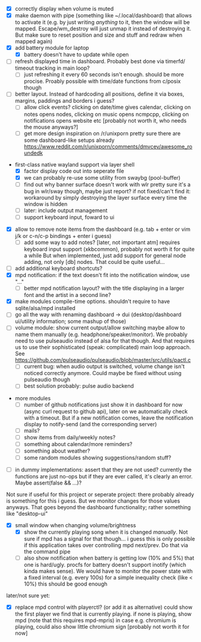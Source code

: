 - [x] correctly display when volume is muted
- [x] make daemon with pipe (something like ~/.local/dashboard) that
      allows to activate it (e.g. by just writing *anything* to it,
	  then the window will be mapped. Escape/wm_destroy will just unmap
	  it instead of destroying it. But make sure to reset position and size
	  and stuff and redraw when mapped again)
- [x] add battery module for laptop
	- [x] battery doesn't have to update while open
- [ ] refresh displayed time in dashboard. Probably best done via timerfd/
      timeout tracking in main loop?
	- [ ] just refreshing it every 60 seconds isn't enough.
	      should be more procise. Proably possible with time/date
		  functions from c/posix though
- [ ] better layout. Instead of hardcoding all positions, define it via
      boxes, margins, paddings and borders i guess?
	- [ ] allow click events? clicking on date/time gives calendar,
	      clicking on notes opens nodes, clicking on music opens
		  ncmpcpp, clicking on notifications opens website etc
		  [probably not worth it, who needs the mouse anyways?]
	- [ ] get more design inspiration on /r/unixporn
	      pretty sure there are some dashboard-like setups already
		  https://www.reddit.com/r/unixporn/comments/dmvcev/awesome_roundedk
- first-class native wayland support via layer shell
	- [x] factor display code out into seperate file
	- [x] we can probably re-use some utility from swaybg (pool-buffer)
	- [ ] find out why banner surface doesn't work with wlr
	      pretty sure it's a bug in wlr/sway though, maybe just report?
		  if not fixed/can't find it: workaround by simply destroying
		  the layer surface every time the window is hidden
	- [ ] later: include output management
	- [ ] support keyboard input, foward to ui
- [x] allow to remove note items from the dashboard (e.g. tab + enter
      or vim j/k or c-n/c-p bindings + enter i guess)
	- [ ] add some way to add notes? [later, not important atm]
	      requires keyboard input support (xkbcommon), probably not worth
		  it for quite a while
		  But when implemented, just add support for general node adding,
		  not only [db] nodes. That could be quite useful...
- [ ] add additional keyboard shortcuts?
- [x] mpd notification: if the text doesn't fit into the
      notification window, use "..."
	- [ ] better mpd notification layout? with the title displaying
	      in a larger font and the artist in a second line?
- [x] make modules compile-time options.
      shouldn't require to have sqlite/alsa/mpd installed
- [ ] go all the way with renaming dashboard ->
      dui (desktop/dashboard ui/utility information; some mashup of those)
- [ ] volume module: show current output/allow switching
      maybe allow to name them manually (e.g. headphone/speaker/monitor).
	  We probably need to use pulseaudio instead of alsa for that though.
	  And that requires us to use their sophisticated (speak: complicated)
	  main loop approach.
	  See https://github.com/pulseaudio/pulseaudio/blob/master/src/utils/pactl.c
	- [ ] current bug: when audio output is switched, volume change
	      isn't noticed correctly anymore.
		  Could maybe be fixed without using pulseaudio though
	- [ ] best solution probably: pulse audio backend
- more modules
	- [ ] number of github notifications
	      just show it in dashboard for now (async curl request to github api),
		  later on we automatically check with a timeout.
		  But if a new notification comes, leave the notification display
		  to notify-send (and the corresponding server)
	- [ ] mails?
	- [ ] show items from daily/weekly notes?
	- [ ] something about calendar/more reminders?
	- [ ] something about weather?
	- [ ] some random modules showing suggestions/random stuff?
- [ ] in dummy implementations: assert that they are not used?
      currently the functions are just no-ops but if they are ever called,
	  it's clearly an error. Maybe assert(false && ...)?

Not sure if useful for this project or seperate project:
there probably already is something for this i guess.
But we monitor changes for those values anyways.
That goes beyond the dashboard functionality; rather something
like "desktop-ui"

- [x] small window when changing volume/brightness
	- [x] show the currently playing song when it is changed
	      *manually*. Not sure if mpd has a signal for that though...
		  i guess this is only possible if this application takes
		  over controlling mpd next/prev. Do that via the command pipe
	- [ ] also show notification when battery is getting low (10% and 5%)
	      that one is hard/ugly. procfs for battery doesn't support
		  inotify (which kinda makes sense). We would have to monitor
		  the power state with a fixed interval (e.g. every 100s)
		  for a simple inequality check (like < 10%) this should
		  be good enough

later/not sure yet:
- [x] replace mpd control with playerctl? (or add it as alternative)
      could show the first player we find that is currently playing.
	  if none is playing, show mpd (note that this requires mpd-mpris)
	  in case e.g. chromium is playing, could also show
	  little chromium sign
	  [probably not worth it for now]
